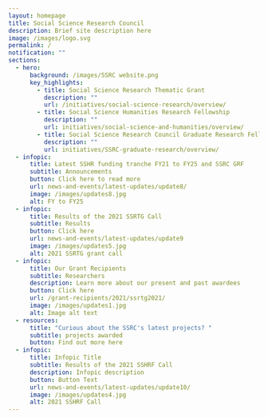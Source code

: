 ```yaml
---
layout: homepage
title: Social Science Research Council
description: Brief site description here
image: /images/logo.svg
permalink: /
notification: ""
sections:
  - hero:
      background: /images/SSRC website.png
      key_highlights:
        - title: Social Science Research Thematic Grant
          description: ""
          url: /initiatives/social-science-research/overview/
        - title: Social Science Humanities Research Fellowship
          description: ""
          url: initiatives/social-science-and-humanities/overview/
        - title: Social Science Research Council Graduate Research Fellowship
          description: ""
          url: initiatives/SSRC-graduate-research/overview/
  - infopic:
      title: Latest SSHR funding tranche FY21 to FY25 and SSRC GRF
      subtitle: Announcements
      button: Click here to read more
      url: news-and-events/latest-updates/update8/
      image: /images/updates8.jpg
      alt: FY to FY25
  - infopic:
      title: Results of the 2021 SSRTG Call
      subtitle: Results
      button: Click here
      url: news-and-events/latest-updates/update9
      image: /images/updates5.jpg
      alt: 2021 SSRTG grant call
  - infopic:
      title: Our Grant Recipients
      subtitle: Researchers
      description: Learn more about our present and past awardees
      button: Click here
      url: /grant-recipients/2021/ssrtg2021/
      image: /images/updates1.jpg
      alt: Image alt text
  - resources:
      title: "Curious about the SSRC's latest projects? "
      subtitle: projects awarded
      button: Find out more here
  - infopic:
      title: Infopic Title
      subtitle: Results of the 2021 SSHRF Call
      description: Infopic description
      button: Button Text
      url: news-and-events/latest-updates/update10/
      image: /images/updates4.jpg
      alt: 2021 SSHRF Call
---
```


